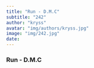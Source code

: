```yaml
---
title: "Run - D.M.C"
subtitle: "242"
author: "kryss"
avatar: "img/authors/kryss.jpg"
image: "img/242.jpg"
date:
---
```


### Run - D.M.C
